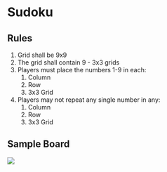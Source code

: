 # Sudoku

## Rules

1. Grid shall be 9x9
2. The grid shall contain 9 - 3x3 grids
3. Players must place the numbers 1-9 in each:
   1. Column
   2. Row
   3. 3x3 Grid
4. Players may not repeat any single number in any:
   1. Column
   2. Row
   3. 3x3 Grid

## Sample Board

![](/Users/bryce/projects/uplift/xp-workshop/java/sudoku/sample_board.jpg)
